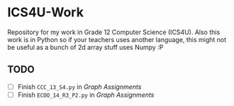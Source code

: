 # ICS4U-Work

Repository for my work in Grade 12 Computer Science (ICS4U). Also this work is in Python so if your teachers uses another language, this might not be useful as a bunch of 2d array stuff uses Numpy :P

## TODO

- [ ] Finish `CCC_13_S4.py` in _Graph Assignments_
- [ ] Finish `ECOO_14_R3_P2.py` in _Graph Assignments_
